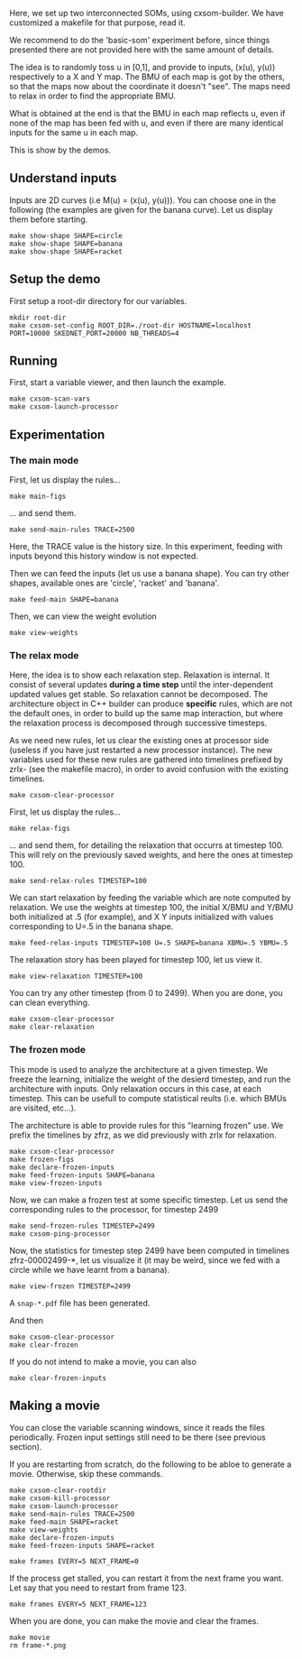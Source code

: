 

Here, we set up two interconnected SOMs, using cxsom-builder. We have
customized a makefile for that purpose, read it.

We recommend to do the 'basic-som' experiment before, since things
presented there are not provided here with the same amount of details.

The idea is to randomly toss u in [0,1], and provide to inputs, (x(u),
y(u)) respectively to a X and Y map. The BMU of each map is got by the
others, so that the maps now about the coordinate it doesn't
"see". The maps need to relax in order to find the appropriate BMU.

What is obtained at the end is that the BMU in each map reflects u,
even if none of the map has been fed with u, and even if there are
many identical inputs for the same u in each map.

This is show by the demos.

## Understand inputs

Inputs are 2D curves (i.e M(u) = (x(u), y(u))). You can choose one in
the following (the examples are given for the banana curve). Let us
display them before starting.

```
make show-shape SHAPE=circle
make show-shape SHAPE=banana
make show-shape SHAPE=racket
```



## Setup the demo

First setup a root-dir directory for our variables.

```
mkdir root-dir
make cxsom-set-config ROOT_DIR=./root-dir HOSTNAME=localhost PORT=10000 SKEDNET_PORT=20000 NB_THREADS=4
```


## Running

First, start a variable viewer, and then launch the example.

```
make cxsom-scan-vars
make cxsom-launch-processor 
```

## Experimentation

### The main mode

First, let us display the rules...

```
make main-figs
```

... and send them.

```
make send-main-rules TRACE=2500
```
Here, the TRACE value is the history size. In this experiment, feeding with inputs beyond this history window is not expected.

Then we can feed the inputs (let us use a banana shape). You can try other shapes, available ones are 'circle', 'racket' and 'banana'.

```
make feed-main SHAPE=banana
```

Then, we can view the weight evolution

```
make view-weights
```

### The relax mode

Here, the idea is to show each relaxation step. Relaxation is
internal. It consist of several updates **during a time step** until
the inter-dependent updated values get stable. So relaxation cannot be
decomposed. The architecture object in C++ builder can produce
**specific** rules, which are not the default ones, in order to build
up the same map interaction, but where the relaxation process is
decomposed through successive timesteps.

As we need new rules, let us clear the existing ones at processor side
(useless if you have just restarted a new processor instance). The new
variables used for these new rules are gathered into timelines prefixed by
zrlx-<timpestep> (see the makefile macro), in order to avoid confusion with the
existing timelines.



```
make cxsom-clear-processor 
```

First, let us display the rules...

```
make relax-figs
```

... and send them, for detailing the relaxation that occurrs at
timestep 100. This will rely on the previously saved weights, and here
the ones at timestep 100.

```
make send-relax-rules TIMESTEP=100
```

We can start relaxation by feeding the variable which are note
computed by relaxation. We use the weights at timestep 100, the
initial X/BMU and Y/BMU both initialized at .5 (for example), and X Y
inputs initialized with values corresponding to U=.5 in the banana
shape.

```
make feed-relax-inputs TIMESTEP=100 U=.5 SHAPE=banana XBMU=.5 YBMU=.5
```

The relaxation story has been played for timestep 100, let us view it.

```
make view-relaxation TIMESTEP=100
```

You can try any other timestep (from 0 to 2499). When you are done,
you can clean everything.

```
make cxsom-clear-processor
make clear-relaxation
```

### The frozen mode

This mode is used to analyze the architecture at a given timestep. We
freeze the learning, initialize the weight of the desierd timestep,
and run the architecture with inputs. Only relaxation occurs in this
case, at each timestep. This can be usefull to compute statistical
reults (i.e. which BMUs are visited, etc...).

The architecture is able to provide rules for this "learning frozen"
use. We prefix the timelines by zfrz, as we did previously with zrlx
for relaxation.

```
make cxsom-clear-processor
make frozen-figs
make declare-frozen-inputs
make feed-frozen-inputs SHAPE=banana
make view-frozen-inputs
```

Now, we can make a frozen test at some specific timestep.
Let us send the corresponding rules to the processor, for timestep 2499


```
make send-frozen-rules TIMESTEP=2499
make cxsom-ping-processor
```

Now, the statistics for timestep step 2499 have been computed in
timelines zfrz-00002499-*, let us visualize it (it may be weird, since we
fed with a circle while we have learnt from a banana).

```
make view-frozen TIMESTEP=2499
```

A `snap-*.pdf` file has been generated. 

And then 

```
make cxsom-clear-processor
make clear-frozen
```
If you do not intend to make a movie, you can also

```
make clear-frozen-inputs 
```



## Making a movie

You can close the variable scanning windows, since it reads the files periodically. Frozen input settings still need to be there (see previous section).

If you are restarting from scratch, do the following to be abloe to
generate a movie. Otherwise, skip these commands.

```
make cxsom-clear-rootdir
make cxsom-kill-processor
make cxsom-launch-processor 
make send-main-rules TRACE=2500
make feed-main SHAPE=racket
make view-weights
make declare-frozen-inputs
make feed-frozen-inputs SHAPE=racket

```


```
make frames EVERY=5 NEXT_FRAME=0
```

If the process get stalled, you can restart it from the next frame you
want. Let say that you need to restart from frame 123.

```
make frames EVERY=5 NEXT_FRAME=123
```

When you are done, you can make the movie and clear the frames.
```
make movie
rm frame-*.png
```